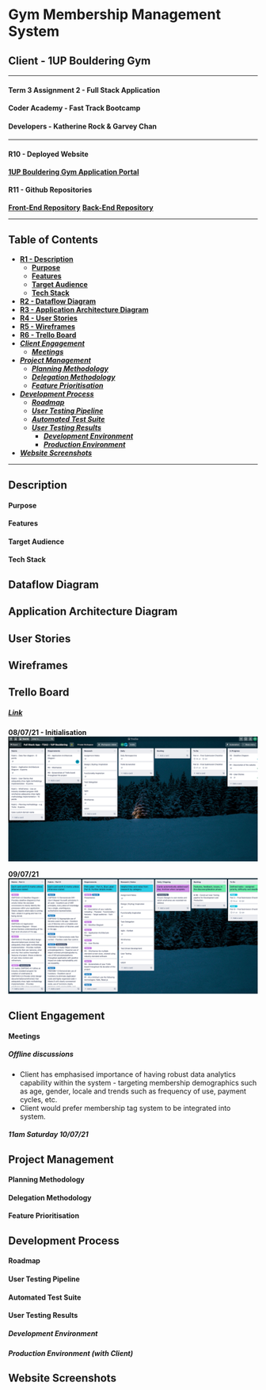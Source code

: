 # Gym Membership Management System

## Client - 1UP Bouldering Gym

<hr>

#### Term 3 Assignment 2 - Full Stack Application

#### Coder Academy - Fast Track Bootcamp

#### Developers - Katherine Rock & Garvey Chan

<hr>

#### R10 - Deployed Website

**[1UP Bouldering Gym Application Portal](https://)**

#### R11 - Github Repositories

**[Front-End Repository](https://github.com/garveycodes/t3a2-full-stack-app-front)**
**[Back-End Repository](https://github.com/t3a2-full-stack-app-back)**

<hr>

## Table of Contents

- **[R1 - Description](#description)**
  - **[Purpose](#purpose)**
  - **[Features](#features)**
  - **[Target Audience](#target-audience)**
  - **[Tech Stack](#tech-stack)**
- **[R2 - Dataflow Diagram](#dataflow-diagram)**
- **[R3 - Application Architecture Diagram](#application-architecture-diagram)**
- **[R4 - User Stories](#user-stories)**
- **[R5 - Wireframes](#wireframes)**
- **[R6 - Trello Board](#trello-board)**
- ***[Client Engagement](#client-engagement)***
  - ***[Meetings](#meetings)***
- ***[Project Management](#project-management)***
  - ***[Planning Methodology](#planning-methodology)***
  - ***[Delegation Methodology](#delegation-methodology)***
  - ***[Feature Prioritisation](#feature-prioritisation)***
- ***[Development Process](#development-process)***
  - ***[Roadmap](#roadmap)***
  - ***[User Testing Pipeline](#user-testing-pipeline)***
  - ***[Automated Test Suite](#automated-test-suite)***
  - ***[User Testing Results](#user-testing-results)***
    - ***[Development Environment](#development-environment)***
    - ***[Production Environment](#production-environment-with-client)***
- ***[Website Screenshots](#website-screenshots)***

<hr>

## Description

#### Purpose

#### Features

#### Target Audience

#### Tech Stack

## Dataflow Diagram

## Application Architecture Diagram

## User Stories

## Wireframes

## Trello Board

##### [Link](https://trello.com/b/a1wC5ZhV/full-stack-app-t3a2-1up-bouldering)

**08/07/21 - Initialisation**
![080721](./docs/trello/01_080721.png)

**09/07/21**
![090721](./docs/trello/02_090721.png)

## Client Engagement

#### Meetings

##### Offline discussions

- Client has emphasised importance of having robust data analytics capability within the system - targeting membership demographics such as age, gender, locale and trends such as frequency of use, payment cycles, etc.
- Client would prefer membership tag system to be integrated into system.

##### 11am Saturday 10/07/21

## Project Management

#### Planning Methodology

<!-- describe workflow -->

#### Delegation Methodology

<!-- describe strengths / weaknesses -->

#### Feature Prioritisation

<!-- Essential / Desirable / Wow-Factor -->

<!-- Difficulty level -->

## Development Process

#### Roadmap

<!-- Estimated timelines -->

#### User Testing Pipeline

<!-- describe workflow and tools (surveys, etc.) -->

#### Automated Test Suite

<!-- test-driven development guidelines -->

#### User Testing Results

##### Development Environment

##### Production Environment (with Client)

## Website Screenshots
